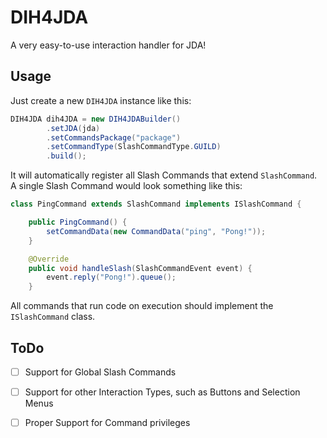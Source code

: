 # DIH4JDA

A very easy-to-use interaction handler for JDA!

## Usage

Just create a new `DIH4JDA` instance like this:

```java
DIH4JDA dih4JDA = new DIH4JDABuilder()
        .setJDA(jda)
        .setCommandsPackage("package")
        .setCommandType(SlashCommandType.GUILD)
        .build();
```

It will automatically register all Slash Commands that extend `SlashCommand`.  
A single Slash Command would look something like this:

```java
class PingCommand extends SlashCommand implements ISlashCommand {

    public PingCommand() {
        setCommandData(new CommandData("ping", "Pong!"));
    }

    @Override
    public void handleSlash(SlashCommandEvent event) {
        event.reply("Pong!").queue();
    }
```

All commands that run code on execution should implement the `ISlashCommand` class.

## ToDo

- [ ] Support for Global Slash Commands
- [ ] Support for other Interaction Types, such as Buttons and Selection Menus
- [ ] Proper Support for Command privileges





